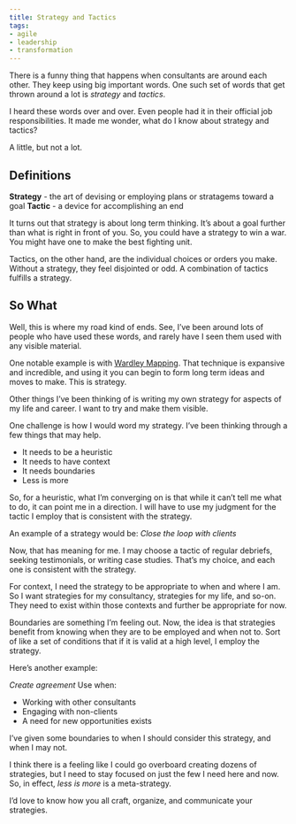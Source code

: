 ```yaml
---
title: Strategy and Tactics
tags:
- agile
- leadership
- transformation
---
```

There is a funny thing that happens when consultants are around each other. They keep using big important words. One such set of words that get thrown around a lot is *strategy* and *tactics*.

I heard these words over and over. Even people had it in their official job responsibilities. It made me wonder, what do I know about strategy and tactics?

A little, but not a lot.

## Definitions

**Strategy** - the art of devising or employing plans or stratagems toward a goal
**Tactic** - a device for accomplishing an end

It turns out that strategy is about long term thinking. It’s about a goal further than what is right in front of you. So, you could have a strategy to win a war. You might have one to make the best fighting unit.

Tactics, on the other hand, are the individual choices or orders you make. Without a strategy, they feel disjointed or odd. A combination of tactics fulfills a strategy.

## So What

Well, this is where my road kind of ends. See, I’ve been around lots of people who have used these words, and rarely have I seen them used with any visible material.

One notable example is with [Wardley Mapping](https://medium.com/wardleymaps). That technique is expansive and incredible, and using it you can begin to form long term ideas and moves to make. This is strategy.

Other things I’ve been thinking of is writing my own strategy for aspects of my life and career. I want to try and make them visible.

One challenge is how I would word my strategy. I’ve been thinking through a few things that may help.

- It needs to be a heuristic
- It needs to have context
- It needs boundaries
- Less is more

So, for a heuristic, what I’m converging on is that while it can’t tell me what to do, it can point me in a direction. I will have to use my judgment for the tactic I employ that is consistent with the strategy.

An example of a strategy would be: *Close the loop with clients*

Now, that has meaning for me. I may choose a tactic of regular debriefs, seeking testimonials, or writing case studies. That’s my choice, and each one is consistent with the strategy.

For context, I need the strategy to be appropriate to when and where I am. So I want strategies for my consultancy, strategies for my life, and so-on. They need to exist within those contexts and further be appropriate for now.

Boundaries are something I’m feeling out. Now, the idea is that strategies benefit from knowing when they are to be employed and when not to. Sort of like a set of conditions that if it is valid at a high level, I employ the strategy.

Here’s another example: 

*Create agreement*
Use when:
- Working with other consultants
- Engaging with non-clients
- A need for new opportunities exists

I’ve given some boundaries to when I should consider this strategy, and when I may not.

I think there is a feeling like I could go overboard creating dozens of strategies, but I need to stay focused on just the few I need here and now. So, in effect, *less is more* is a meta-strategy.

I’d love to know how you all craft, organize, and communicate your strategies.
